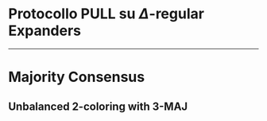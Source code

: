 # Protocollo PULL su $\Delta$-regular Expanders

---
# Majority Consensus

## Unbalanced $2$-coloring with $3$-MAJ
